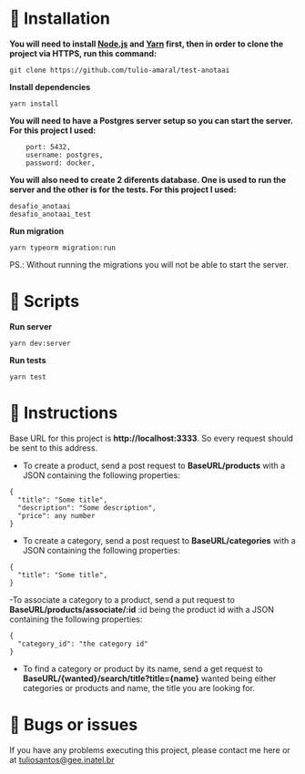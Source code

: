 # 🔧 Installation

**You will need to install [Node.js](https://nodejs.org/en/download/) and [Yarn](https://yarnpkg.com/) first, then in order to clone the project via HTTPS, run this command:**

```git clone https://github.com/tulio-amaral/test-anotaai```

**Install dependencies**

```yarn install```

**You will need to have a Postgres server setup so you can start the server. For this project I used:**

```
    port: 5432,
    username: postgres,
    password: docker,
```

**You will also need to create 2 diferents database. One is used to run the server and the other is for the tests. For this project I used:**

```
desafio_anotaai
desafio_anotaai_test
```

**Run migration**

```yarn typeorm migration:run```

PS.: Without running the migrations you will not be able to start the server.

# 🚀 Scripts
**Run server**

```yarn dev:server```

**Run tests**

```yarn test```

# 🚩 Instructions

Base URL for this project is **http://localhost:3333**. So every request should be sent to this address.

- To create a product, send a post request to **<strong>BaseURL/products</strong>** with a JSON containing the following properties:

```
{
  "title": "Some title",
  "description": "Some description",
  "price": any number
}
```

- To create a category, send a post request to **<strong>BaseURL/categories</strong>** with a JSON containing the following properties:

```
{
  "title": "Some title",
}
```
-To associate a category to a product, send a put request to **<strong>BaseURL/products/associate/:id</strong>** :id being the product id with a JSON containing the following properties:

```
{
  "category_id": "the category id"
}
```

- To find a category or product by its name, send a get request to **<strong>BaseURL/{wanted}/search/title?title={name}</strong>** wanted being either categories or products and name, the title you are looking for.

# 🐛 Bugs or issues
If you have any problems executing this project, please contact me here or at tuliosantos@gee.inatel.br